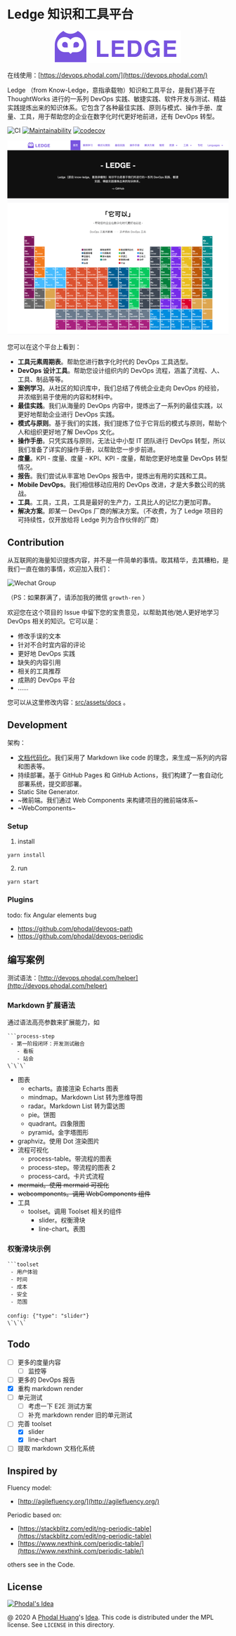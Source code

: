 # Ledge 知识和工具平台

<p align="center"> 
  <img src="src/assets/images/logo.svg" width="288" height="74">
</p>

在线使用：[https://devops.phodal.com/](https://devops.phodal.com/)

Ledge （from Know-Ledge，意指承载物）知识和工具平台，是我们基于在 ThoughtWorks 进行的一系列 DevOps 实践、敏捷实践、软件开发与测试、精益实践提炼出来的知识体系。它包含了各种最佳实践、原则与模式、操作手册、度量、工具，用于帮助您的企业在数字化时代更好地前进，还有 DevOps 转型。

![CI](https://github.com/phodal/ledge/workflows/CI/badge.svg)
[![Maintainability](https://api.codeclimate.com/v1/badges/64e2ddc705fbeba4435e/maintainability)](https://codeclimate.com/github/phodal/ledge/maintainability)
[![codecov](https://codecov.io/gh/phodal/ledge/branch/master/graph/badge.svg)](https://codecov.io/gh/phodal/ledge)

![Screenshots](docs/images/ledge-ss.png 'Ledge 首页截图')

您可以在这个平台上看到：

- **工具元素周期表**。帮助您进行数字化时代的 DevOps 工具选型。
- **DevOps 设计工具**。帮助您设计组织内的 DevOps 流程，涵盖了流程、人、工具、制品等等。
- **案例学习**。从社区的知识库中，我们总结了传统企业走向 DevOps 的经验，并浓缩到易于使用的内容和材料中。
- **最佳实践**。我们从海量的 DevOps 内容中，提炼出了一系列的最佳实践，以更好地帮助企业进行 DevOps 实践。
- **模式与原则**。基于我们的实践，我们提炼了位于它背后的模式与原则，帮助个人和组织更好地了解 DevOps 文化。
- **操作手册**。只凭实践与原则，无法让中小型 IT 团队进行 DevOps 转型，所以我们准备了详实的操作手册，以帮助您一步步前进。
- **度量**。KPI - 度量、度量 - KPI、KPI - 度量，帮助您更好地度量 DevOps 转型情况。
- **报告**。我们尝试从丰富地 DevOps 报告中，提炼出有用的实践和工具。
- **Mobile DevOps**。我们相信移动应用的 DevOps 改进，才是大多数公司的挑战。
- **工具**。工具，工具，工具是最好的生产力，工具比人的记忆力更加可靠。
- **解决方案**。即某一 DevOps 厂商的解决方案。（不收费，为了 Ledge 项目的可持续性，仅开放给将 Ledge 列为合作伙伴的厂商）

## Contribution

从互联网的海量知识提炼内容，并不是一件简单的事情。取其精华，去其糟粕，是我们一直在做的事情，欢迎加入我们：

![Wechat Group](docs/images/wechat-group.jpg)

（PS：如果群满了，请添加我的微信 `growth-ren` ）

欢迎您在这个项目的 Issue 中留下您的宝贵意见，以帮助其他/她人更好地学习 DevOps 相关的知识。它可以是：

- 修改手误的文本
- 针对不合时宜内容的评论
- 更好地 DevOps 实践
- 缺失的内容引用
- 相关的工具推荐
- 成熟的 DevOps 平台
- ……

您可以从这里修改内容：[src/assets/docs](src/assets/docs) 。

## Development

架构：

- [文档代码化](https://devops.phodal.com/practise#docs-like-code)。我们采用了 Markdown like code 的理念，来生成一系列的内容和图表等。
- 持续部署。基于 GitHub Pages 和 GitHub Actions，我们构建了一套自动化部署系统，提交即部署。
- Static Site Generator.
- ~微前端。我们通过 Web Components 来构建项目的微前端体系~
- ~WebComponents~

### Setup

1. install

```
yarn install
```

2. run

```
yarn start
```

### Plugins

todo: fix Angular elements bug

- https://github.com/phodal/devops-path
- https://github.com/phodal/devops-periodic

## 编写案例

测试语法：[http://devops.phodal.com/helper](http://devops.phodal.com/helper)

### Markdown 扩展语法

通过语法高亮参数来扩展能力，如

````
```process-step
 - 第一阶段闭环：开发测试融合
   - 看板
   - 站会
\`\`\`
````

- 图表
  - echarts。直接渲染 Echarts 图表
  - mindmap。Markdown List 转为思维导图
  - radar。Markdown List 转为雷达图
  - pie。饼图
  - quadrant。四象限图
  - pyramid。金字塔图形
- graphviz。使用 Dot 渲染图片
- 流程可视化
  - process-table。带流程的图表
  - process-step。带流程的图表 2
  - process-card。卡片式流程
- <del>mermaid。使用 mermaid 可视化</del>
- <del>webcomponents。调用 WebComponents 组件</del>
- 工具
  - toolset。调用 Toolset 相关的组件
    - slider。权衡滑块
    - line-chart。表图

### 权衡滑块示例

````
```toolset
 - 用户体验
 - 时间
 - 成本
 - 安全
 - 范围

config: {"type": "slider"}
\`\`\`
````

## Todo

- [ ] 更多的度量内容
  - [ ] 监控等
- [ ] 更多的 DevOps 报告
- [x] 重构 markdown render
- [ ] 单元测试
  - [ ] 考虑一下 E2E 测试方案
  - [ ] 补充 markdown render 旧的单元测试
- [ ] 完善 toolset
  - [x] slider
  - [x] line-chart
- [ ] 提取 markdown 文档化系统

## Inspired by

Fluency model:

- [http://agilefluency.org/](http://agilefluency.org/)

Periodic based on:

- [https://stackblitz.com/edit/ng-periodic-table](https://stackblitz.com/edit/ng-periodic-table)
- [https://www.nexthink.com/periodic-table/](https://www.nexthink.com/periodic-table/)

others see in the Code.

## License

[![Phodal's Idea](http://brand.phodal.com/shields/idea-small.svg)](http://ideas.phodal.com/)

@ 2020 A [Phodal Huang](https://www.phodal.com)'s [Idea](http://github.com/phodal/ideas). This code is distributed under the MPL license. See `LICENSE` in this directory.
